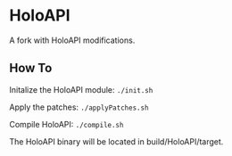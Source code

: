 HoloAPI
===========

A fork with HoloAPI modifications.

How To
------

Initalize the HoloAPI module: `./init.sh`

Apply the patches: `./applyPatches.sh`

Compile HoloAPI: `./compile.sh`

The HoloAPI binary will be located in build/HoloAPI/target.
